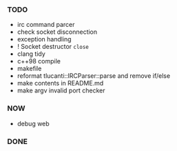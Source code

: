 
### TODO

- irc command parcer
- check socket disconnection
- exception handling
- ! Socket destructor `close`
- clang tidy
- c++98 compile
- makefile
- reformat tlucanti::IRCParser::parse and remove if/else
- make contents in README.md
- make argv invalid port checker

### NOW

- debug web

### DONE
